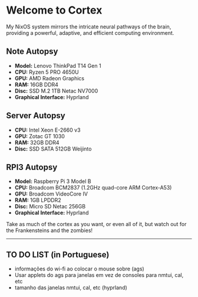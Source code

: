 # Welcome to Cortex

My NixOS system mirrors the intricate neural pathways of the brain, providing a powerful, adaptive, and efficient computing environment.

## Note Autopsy

- **Model:** Lenovo ThinkPad T14 Gen 1
- **CPU:** Ryzen 5 PRO 4650U
- **GPU:** AMD Radeon Graphics
- **RAM:** 16GB DDR4
- **Disc:** SSD M.2 1TB Netac NV7000
- **Graphical Interface:** Hyprland

## Server Autopsy

- **CPU:** Intel Xeon E-2660 v3
- **GPU:** Zotac GT 1030
- **RAM:** 32GB DDR4
- **Disc:** SSD SATA 512GB Weijinto

## RPI3 Autopsy

- **Model:** Raspberry Pi 3 Model B
- **CPU:** Broadcom BCM2837 (1.2GHz quad-core ARM Cortex-A53)
- **GPU:** Broadcom VideoCore IV
- **RAM:** 1GB LPDDR2
- **Disc:** Micro SD Netac 256GB
- **Graphical Interface:** Hyprland

Take as much of the cortex as you want, or even all of it, but watch out for the Frankensteins and the zombies!

---

## TO DO LIST (in Portuguese)

- informações do wi-fi ao colocar o mouse sobre (ags)
- Usar applets do ags para janelas em vez de consoles para nmtui, cal, etc
- tamanho das janelas nmtui, cal, etc (hyprland)

